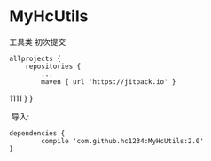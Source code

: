 # MyHcUtils
工具类
初次提交

	allprojects {
		repositories {
			...
			maven { url 'https://jitpack.io' }


1111				}
	}
  
  导入:
  
  
  	dependencies {
	        compile 'com.github.hc1234:MyHcUtils:2.0'
	}
